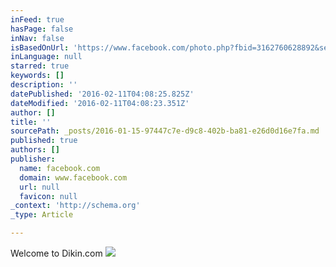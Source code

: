 ```yaml
---
inFeed: true
hasPage: false
inNav: false
isBasedOnUrl: 'https://www.facebook.com/photo.php?fbid=3162760628892&set=a.1986710388371.2099107.1261628527&type=3&theater'
inLanguage: null
starred: true
keywords: []
description: ''
datePublished: '2016-02-11T04:08:25.825Z'
dateModified: '2016-02-11T04:08:23.351Z'
author: []
title: ''
sourcePath: _posts/2016-01-15-97447c7e-d9c8-402b-ba81-e26d0d16e7fa.md
published: true
authors: []
publisher:
  name: facebook.com
  domain: www.facebook.com
  url: null
  favicon: null
_context: 'http://schema.org'
_type: Article

---
```

Welcome to Dikin.com
![](https://scontent-dfw1-1.xx.fbcdn.net/hphotos-xlf1/t31.0-8/414166_3162760628892_523747379_o.jpg)